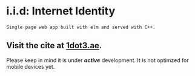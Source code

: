 # i.i.d: Internet Identity
    Single page web app built with elm and served with C++.

## Visit the cite at [1dot3.ae](https://1dot3.ae). 
Please keep in mind it is under **_active_** development. It is not optimzed for mobile devices yet.


